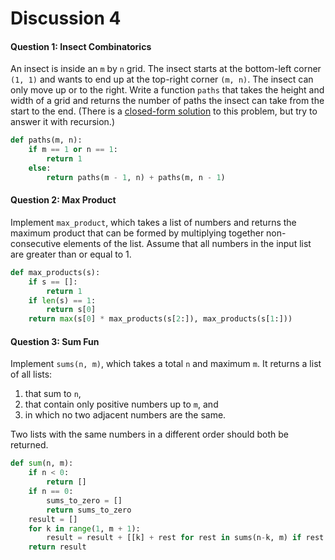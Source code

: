 # Discussion 4

#### Question 1: Insect Combinatorics

An insect is inside an `m` by `n` grid. The insect starts at the bottom-left corner `(1, 1)` and wants to end up at the top-right corner `(m, n)`. The insect can only move up or to the right. Write a function `paths` that takes the height and width of a grid and returns the number of paths the insect can take from the start to the end. (There is a [closed-form solution](https://en.wikipedia.org/wiki/Closed-form_expression) to this problem, but try to answer it with recursion.)

```python
def paths(m, n):
    if m == 1 or n == 1:
        return 1
    else:
        return paths(m - 1, n) + paths(m, n - 1)
```

#### Question 2: Max Product

Implement `max_product`, which takes a list of numbers and returns the maximum product that can be formed by multiplying together non-consecutive elements of the list. Assume that all numbers in the input list are greater than or equal to 1.

```python
def max_products(s):
    if s == []:
        return 1
    if len(s) == 1:
        return s[0]
    return max(s[0] * max_products(s[2:]), max_products(s[1:]))
```

#### Question 3: Sum Fun

Implement `sums(n, m)`, which takes a total `n` and maximum `m`. It returns a list of all lists:

1. that sum to `n`,
2. that contain only positive numbers up to `m`, and
3. in which no two adjacent numbers are the same.

Two lists with the same numbers in a different order should both be returned.

```python
def sum(n, m):
    if n < 0:
        return []
    if n == 0:
        sums_to_zero = []
        return sums_to_zero
    result = []
    for k in range(1, m + 1):
        result = result + [[k] + rest for rest in sums(n-k, m) if rest == [] or rest[0] != k]
    return result
```

